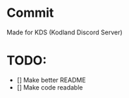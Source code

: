 # Commit
Made for KDS (Kodland Discord Server)

# TODO: 
- [] Make better README
- [] Make code readable
